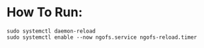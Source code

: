 # How To Run:

```
sudo systemctl daemon-reload
sudo systemctl enable --now ngofs.service ngofs-reload.timer
```
